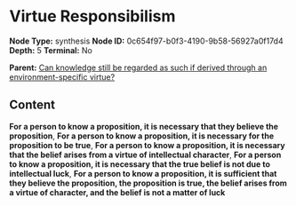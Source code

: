 # Virtue Responsibilism

**Node Type:** synthesis
**Node ID:** 0c654f97-b0f3-4190-9b58-56927a0f17d4
**Depth:** 5
**Terminal:** No

**Parent:** [Can knowledge still be regarded as such if derived through an environment-specific virtue?](can-knowledge-still-be-regarded-as-such-if-derived-through-an-environment-specific-virtue-antithesis-3226109b-ddc2-4bdb-96b0-c544a67f28e6.md)

## Content

**For a person to know a proposition, it is necessary that they believe the proposition**, **For a person to know a proposition, it is necessary for the proposition to be true**, **For a person to know a proposition, it is necessary that the belief arises from a virtue of intellectual character**, **For a person to know a proposition, it is necessary that the true belief is not due to intellectual luck**, **For a person to know a proposition, it is sufficient that they believe the proposition, the proposition is true, the belief arises from a virtue of character, and the belief is not a matter of luck**
